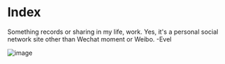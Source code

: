 Index 
=====================

Something records or sharing in my life, work. Yes, it's a personal social network site other than Wechat moment or Weibo. -Evel

![image](https://picsum.photos/360/750?random=1)